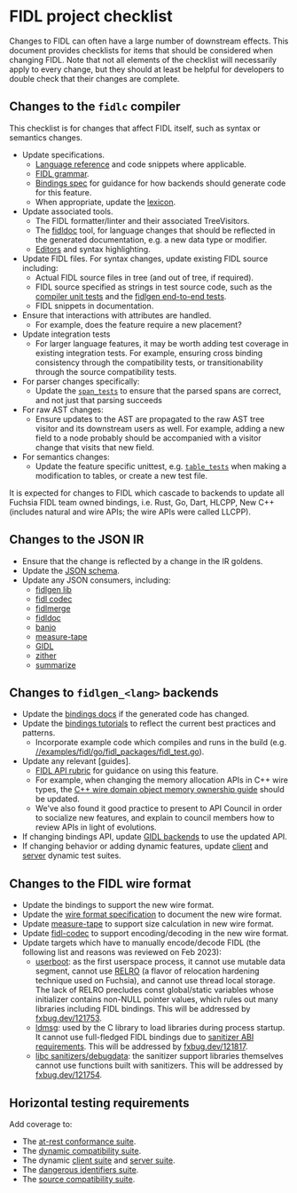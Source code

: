 # FIDL project checklist

Changes to FIDL can often have a large number of downstream effects. This
document provides checklists for items that should be considered when changing
FIDL. Note that not all elements of the checklist will necessarily apply to
every change, but they should at least be helpful for developers to double check
that their changes are complete.

## Changes to the `fidlc` compiler

This checklist is for changes that affect FIDL itself, such as syntax or
semantics changes.

* Update specifications.
  * [Language reference][fidl-ref] and code snippets where applicable.
  * [FIDL grammar][fidl-grammar].
  * [Bindings spec][bindings-spec] for guidance for how backends should generate
    code for this feature.
  * When appropriate, update the [lexicon].
* Update associated tools.
  * The FIDL formatter/linter and their associated TreeVisitors.
  * The [fidldoc] tool, for language changes that should be reflected in the
    generated documentation, e.g. a new data type or modifier.
  * [Editors] and syntax highlighting.
* Update FIDL files. For syntax changes, update existing FIDL source including:
  * Actual FIDL source files in tree (and out of tree, if required).
  * FIDL source specified as strings in test source code, such as the
    [compiler unit tests][fidlc-tests] and the [fidlgen end-to-end tests][fidlgen-tests].
  * FIDL snippets in documentation.
* Ensure that interactions with attributes are handled.
  * For example, does the feature require a new placement?
* Update integration tests
  * For larger language features, it may be worth adding test coverage in
    existing integration tests. For example, ensuring cross binding consistency
    through the compatibility tests, or transitionability through the source
    compatibility tests.
* For parser changes specifically:
  * Update the [`span_tests`][span-tests] to ensure that the parsed spans are
    correct, and not just that parsing succeeds
* For raw AST changes:
  * Ensure updates to the AST are propagated to the raw AST tree visitor and its
    downstream users as well. For example, adding a new field to a node probably
    should be accompanied with a visitor change that visits that new field.
* For semantics changes:
  * Update the feature specific unittest, e.g. [`table_tests`][table-tests] when
    making a modification to tables, or create a new test file.

It is expected for changes to FIDL which cascade to backends to update all
Fuchsia FIDL team owned bindings, i.e. Rust, Go, Dart, HLCPP, New C++ (includes
natural and wire APIs; the wire APIs were called LLCPP).

## Changes to the JSON IR

* Ensure that the change is reflected by a change in the IR goldens.
* Update the [JSON schema][fidlc-schema].
* Update any JSON consumers, including:
  * [fidlgen lib][fidlgen-lib]
  * [fidl codec][fidl-codec]
  * [fidlmerge]
  * [fidldoc]
  * [banjo]
  * [measure-tape]
  * [GIDL][gidl]
  * [zither]
  * [summarize][summarize]

## Changes to `fidlgen_<lang>` backends

* Update the [bindings docs][bindings-refs] if the generated code has
  changed.
* Update the [bindings tutorials][bindings-tutorials] to reflect the current
  best practices and patterns.
  * Incorporate example code which compiles and runs in the build (e.g.
    [//examples/fidl/go/fidl_packages/fidl_test.go][go-example]).
* Update any relevant [guides].
  * [FIDL API rubric][api-rubric] for guidance on using this feature.
  * For example, when changing the memory allocation APIs in C++ wire types, the
    [C++ wire domain object memory ownership guide][llcpp-allocators] should be
    updated.
  * We've also found it good practice to present to API Council in order to
    socialize new features, and explain to council members how to review APIs in
    light of evolutions.
* If changing bindings API, update [GIDL backends][gidl] to use the updated API.
* If changing behavior or adding dynamic features, update [client][client suite]
  and [server][server suite] dynamic test suites.

## Changes to the FIDL wire format

* Update the bindings to support the new wire format.
* Update the [wire format specification][wire-format-spec] to document the new
  wire format.
* Update [measure-tape] to support size calculation in new wire format.
* Update [fidl-codec] to support encoding/decoding in the new wire format.
* Update targets which have to manually encode/decode FIDL (the following list
  and reasons was reviewed on Feb 2023):
  * [userboot]: as the first userspace process, it cannot use mutable data
    segment, cannot use [RELRO] (a flavor of relocation hardening technique used
    on Fuchsia), and cannot use thread local storage. The lack of RELRO
    precludes const global/static variables whose initializer contains non-NULL
    pointer values, which rules out many libraries including FIDL bindings. This
    will be addressed by [fxbug.dev/121753](https://fxbug.dev/121753).
  * [ldmsg]: used by the C library to load libraries during process startup. It
    cannot use full-fledged FIDL bindings due to
    [sanitizer ABI requirements][sanitizer-abi]. This will be addressed by
    [fxbug.dev/121817](https://fxbug.dev/121817).
  * [libc sanitizers/debugdata][debugdata]: the sanitizer support libraries
    themselves cannot use functions built with sanitizers. This will be
    addressed by [fxbug.dev/121754](https://fxbug.dev/121754).

## Horizontal testing requirements

Add coverage to:

* The [at-rest conformance suite].
* The [dynamic compatibility suite].
* The dynamic [client suite] and [server suite].
* The [dangerous identifiers suite].
* The [source compatibility suite].

<!-- xrefs -->
[api-rubric]: /docs/development/api/fidl.md
[at-rest conformance suite]: /src/tests/fidl/conformance_suite/
[banjo]: /src/devices/tools/fidlgen_banjo
[bindings-refs]: /docs/reference/fidl/bindings/overview.md
[bindings-spec]: /docs/reference/fidl/language/bindings-spec.md
[bindings-tutorials]: /docs/development/languages/fidl/tutorials/overview.md
[client suite]: /src/tests/fidl/client_suite/
[dangerous identifiers suite]: /src/tests/fidl/dangerous_identifiers/
[debugdata]: /zircon/system/ulib/c/sanitizers/debugdata.cc
[dynamic compatibility suite]: /src/tests/fidl/compatibility/
[editors]: /docs/development/languages/fidl/guides/editors.md
[fidl-codec]: /src/lib/fidl_codec
[fidlc-tests]: /tools/fidl/fidlc/tests
[fidlc-schema]: /tools/fidl/fidlc/schema.json
[fidl-grammar]: /docs/reference/fidl/language/grammar.md
[fidl-ref]: /docs/reference/fidl/language/language.md
[fidldoc]: /tools/fidl/fidldoc
[fidlgen-lib]: /tools/fidl/lib/fidlgen
[fidlgen-tests]: /tools/fidl/lib/fidlgentest
[fidlmerge]: /tools/fidl/fidlmerge
[gidl]: /tools/fidl/gidl
[go-example]: /examples/fidl/go/fidl_packages/fidl_test.go
[ldmsg]: /zircon/system/ulib/ldmsg/ldmsg.c
[lexicon]: /docs/reference/fidl/language/lexicon.md
[llcpp-allocators]: /docs/development/languages/fidl/tutorials/cpp/topics/wire-memory-ownership.md
[measure-tape]: /tools/fidl/measure-tape
[RELRO]: https://www.redhat.com/en/blog/hardening-elf-binaries-using-relocation-read-only-relro
[sanitizer-abi]: /zircon/system/ulib/ldmsg/BUILD.gn
[summarize]: /tools/fidl/fidl_api_summarize/
[server suite]: /src/tests/fidl/server_suite/
[source compatibility suite]: /src/tests/fidl/source_compatibility/
[span-tests]: /tools/fidl/fidlc/tests/span_tests.cc
[table-tests]: /tools/fidl/fidlc/tests/table_tests.cc
[userboot]: https://cs.opensource.google/fuchsia/fuchsia/+/28e6aba6f37d7c5430f41d93e31674d2d401a47a:zircon/kernel/lib/userabi/userboot/start.cc;l=308
[wire-format-spec]: /docs/reference/fidl/language/wire-format/README.md
[zither]: /zircon/tools/zither
